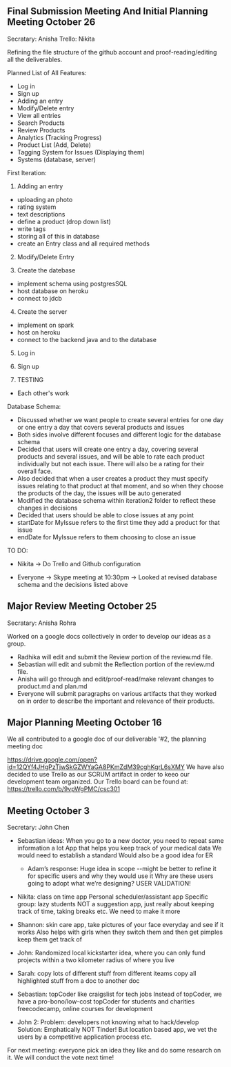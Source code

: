 
## Final Submission Meeting And Initial Planning Meeting October 26

Secratary: Anisha
Trello: Nikita

Refining the file structure of the github account and proof-reading/editing all the deliverables.

Planned List of All Features:
- Log in
- Sign up
- Adding an entry
- Modify/Delete entry
- View all entries
- Search Products
- Review Products
- Analytics (Tracking Progress)
- Product List (Add, Delete)
- Tagging System for Issues (Displaying them)
- Systems (database, server)

First Iteration:

1) Adding an entry
- uploading an photo
- rating system
- text descriptions
- define a product (drop down list)
- write tags
- storing all of this in database
- create an Entry class and all required methods

2) Modify/Delete Entry

3) Create the datebase
- implement schema using postgresSQL
- host database on heroku
- connect to jdcb

4) Create the server
- implement on spark
- host on heroku
- connect to the backend java and to the database

5) Log in

6) Sign up

7) TESTING
- Each other's work

Database Schema:

- Discussed whether we want people to create several entries for one day or one entry a day that covers several products and issues
- Both sides involve different focuses and different logic for the database schema
- Decided that users will create one entry a day, covering several products and several issues, and will be able to rate each product individually but not each issue. There will also be a rating for their overall face.
- Also decided that when a user creates a product they must specify issues relating to that product at that moment, and so when they choose the products of the day, the issues will be auto generated
- Modified the database schema within iteration2 folder to reflect these changes in decisions
- Decided that users should be able to close issues at any point
- startDate for MyIssue refers to the first time they add a product for that issue
- endDate for MyIssue refers to them choosing to close an issue

TO DO:

+ Nikita
-> Do Trello and Github configuration

+ Everyone
-> Skype meeting at 10:30pm
-> Looked at revised database schema and the decisions listed above

## Major Review Meeting October 25

Secratary: Anisha Rohra

Worked on a google docs collectively in order to develop our ideas as a group.
+ Radhika will edit and submit the Review portion of the review.md file.
+ Sebastian will edit and submit the Reflection portion of the review.md file.
+ Anisha will go through and edit/proof-read/make relevant changes to product.md and plan.md
+ Everyone will submit paragraphs on various artifacts that they worked on in order to describe the important and relevance of their products.

## Major Planning Meeting October 16
We all contributed to a google doc of our deliverable '#2, the planning meeting doc

https://drive.google.com/open?id=12QYf4JHgPzTjwSkGZWYaGA8PKmZdM39cghKgrL6sXMY
We have also decided to use Trello as our SCRUM artifact in order to keeo our development team organized.
Our Trello board can be found at:
https://trello.com/b/9vpWgPMC/csc301

## Meeting October 3

Secretary: John Chen

+ Sebastian ideas:
When you go to a new doctor, you need to repeat same information a lot
App that helps you keep track of your medical data
We would need to establish a standard
Would also be a good idea for ER 
  - Adam’s response:
Huge idea in scope
--might be better to refine it for specific users and why they would use it
Why are these users going to adopt what we’re designing? USER VALIDATION!
+ Nikita:
class on time app
Personal scheduler/assistant app
Specific group: lazy students
NOT a suggestion app, just really about keeping track of time, taking breaks etc.
We need to make it more 
+ Shannon: skin care app, take pictures of your face everyday and see if it works
Also helps with girls when they switch them and then get pimples keep them get track of

+ John: Randomized local kickstarter idea, where you can only fund projects within a two kilometer radius of where you live

+ Sarah:
copy lots of different stuff from different iteams
copy all highlighted stuff from a doc to another doc

+ Sebastian: topCoder like craigslist for tech jobs
Instead of topCoder, we have a pro-bono/low-cost topCoder for students and charities
freecodecamp, online courses for development

+ John 2: Problem: developers not knowing what to hack/develop
Solution: Emphatically NOT Tinder! 
But location based app, we vet the users by a competitive application process etc.

For next meeting: everyone pick an idea they like and do some research on it. We will conduct the vote next time!
